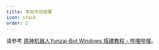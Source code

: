 ```yaml
---
title: 本地手动部署
icon: stack
order: 2
---
```


请参考 [原神机器人Yunzai-Bot Windows 搭建教程 - 哔哩哔哩](https://www.bilibili.com/read/cv15119056)。